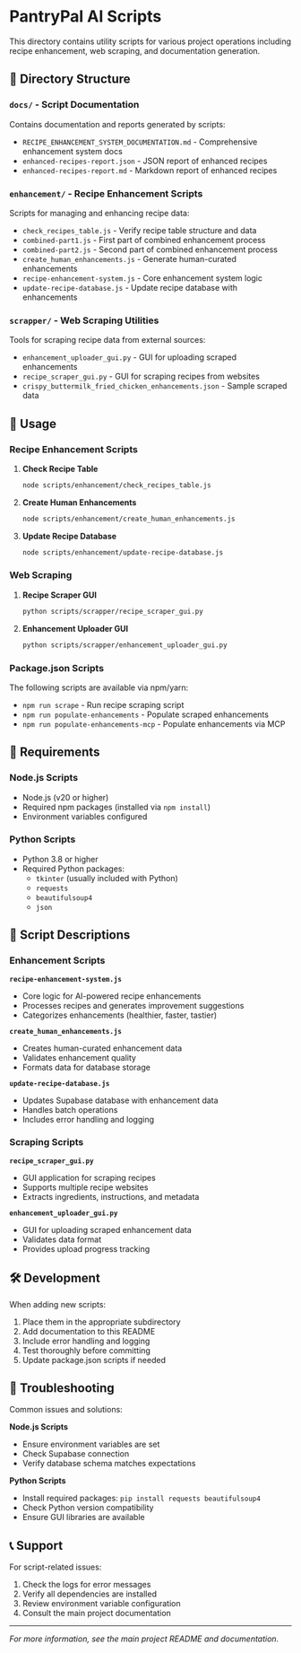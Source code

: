 # PantryPal AI Scripts

This directory contains utility scripts for various project operations including recipe enhancement, web scraping, and documentation generation.

## 📁 Directory Structure

### `docs/` - Script Documentation
Contains documentation and reports generated by scripts:
- `RECIPE_ENHANCEMENT_SYSTEM_DOCUMENTATION.md` - Comprehensive enhancement system docs
- `enhanced-recipes-report.json` - JSON report of enhanced recipes
- `enhanced-recipes-report.md` - Markdown report of enhanced recipes

### `enhancement/` - Recipe Enhancement Scripts
Scripts for managing and enhancing recipe data:
- `check_recipes_table.js` - Verify recipe table structure and data
- `combined-part1.js` - First part of combined enhancement process
- `combined-part2.js` - Second part of combined enhancement process
- `create_human_enhancements.js` - Generate human-curated enhancements
- `recipe-enhancement-system.js` - Core enhancement system logic
- `update-recipe-database.js` - Update recipe database with enhancements

### `scrapper/` - Web Scraping Utilities
Tools for scraping recipe data from external sources:
- `enhancement_uploader_gui.py` - GUI for uploading scraped enhancements
- `recipe_scraper_gui.py` - GUI for scraping recipes from websites
- `crispy_buttermilk_fried_chicken_enhancements.json` - Sample scraped data

## 🚀 Usage

### Recipe Enhancement Scripts

1. **Check Recipe Table**
   ```bash
   node scripts/enhancement/check_recipes_table.js
   ```

2. **Create Human Enhancements**
   ```bash
   node scripts/enhancement/create_human_enhancements.js
   ```

3. **Update Recipe Database**
   ```bash
   node scripts/enhancement/update-recipe-database.js
   ```

### Web Scraping

1. **Recipe Scraper GUI**
   ```bash
   python scripts/scrapper/recipe_scraper_gui.py
   ```

2. **Enhancement Uploader GUI**
   ```bash
   python scripts/scrapper/enhancement_uploader_gui.py
   ```

### Package.json Scripts

The following scripts are available via npm/yarn:

- `npm run scrape` - Run recipe scraping script
- `npm run populate-enhancements` - Populate scraped enhancements
- `npm run populate-enhancements-mcp` - Populate enhancements via MCP

## 🔧 Requirements

### Node.js Scripts
- Node.js (v20 or higher)
- Required npm packages (installed via `npm install`)
- Environment variables configured

### Python Scripts
- Python 3.8 or higher
- Required Python packages:
  - `tkinter` (usually included with Python)
  - `requests`
  - `beautifulsoup4`
  - `json`

## 📝 Script Descriptions

### Enhancement Scripts

**`recipe-enhancement-system.js`**
- Core logic for AI-powered recipe enhancements
- Processes recipes and generates improvement suggestions
- Categorizes enhancements (healthier, faster, tastier)

**`create_human_enhancements.js`**
- Creates human-curated enhancement data
- Validates enhancement quality
- Formats data for database storage

**`update-recipe-database.js`**
- Updates Supabase database with enhancement data
- Handles batch operations
- Includes error handling and logging

### Scraping Scripts

**`recipe_scraper_gui.py`**
- GUI application for scraping recipes
- Supports multiple recipe websites
- Extracts ingredients, instructions, and metadata

**`enhancement_uploader_gui.py`**
- GUI for uploading scraped enhancement data
- Validates data format
- Provides upload progress tracking

## 🛠️ Development

When adding new scripts:

1. Place them in the appropriate subdirectory
2. Add documentation to this README
3. Include error handling and logging
4. Test thoroughly before committing
5. Update package.json scripts if needed

## 🐛 Troubleshooting

Common issues and solutions:

**Node.js Scripts**
- Ensure environment variables are set
- Check Supabase connection
- Verify database schema matches expectations

**Python Scripts**
- Install required packages: `pip install requests beautifulsoup4`
- Check Python version compatibility
- Ensure GUI libraries are available

## 📞 Support

For script-related issues:
1. Check the logs for error messages
2. Verify all dependencies are installed
3. Review environment variable configuration
4. Consult the main project documentation

---

*For more information, see the main project README and documentation.*
